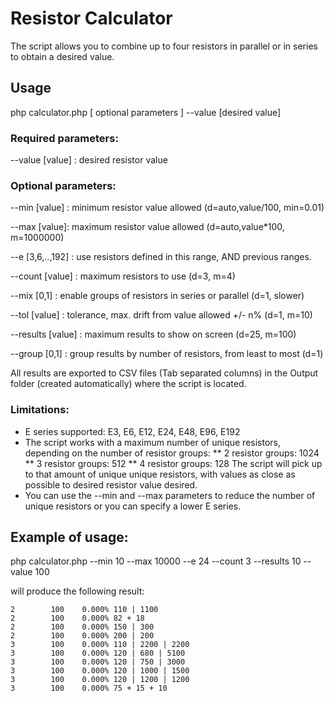 # Resistor Calculator

The script allows you to combine up to four resistors in parallel or in series to obtain a desired value. 

## Usage 

php calculator.php [ optional parameters ] --value [desired value]

### Required parameters:

--value [value] : desired resistor value

### Optional parameters:

--min [value] : minimum resistor value allowed (d=auto,value/100, min=0.01)

--max [value]: maximum resistor value allowed (d=auto,value*100, m=1000000)

--e [3,6,..,192] : use resistors defined in this range, AND previous ranges.

--count [value] : maximum resistors to use (d=3, m=4)

--mix [0,1] : enable groups of resistors in series or parallel (d=1, slower)

--tol [value] : tolerance, max. drift from value allowed +/- n% (d=1, m=10)

--results [value] : maximum results to show on screen (d=25, m=100)

--group [0,1] : group results by number of resistors, from least to most (d=1)

All results are exported to CSV files (Tab separated columns) in the Output folder (created automatically) where the script is located. 

### Limitations: 

* E series supported: E3, E6, E12, E24, E48, E96, E192
* The script works with a maximum number of unique resistors, depending on the number of resistor groups:
** 2 resistor groups: 1024
** 3 resistor groups: 512
** 4 resistor groups: 128 
The script will pick up to that amount of unique unique resistors, with values as close as possible to desired resistor value desired. 
* You can use the --min and --max parameters to reduce the number of unique resistors or you can specify a lower E series.

## Example of usage: 

php calculator.php --min 10 --max 10000 --e 24 --count 3 --results 10 --value 100

will produce the following result: 

```
2        100    0.000% 110 | 1100
2        100    0.000% 82 + 18
2        100    0.000% 150 | 300
2        100    0.000% 200 | 200
3        100    0.000% 110 | 2200 | 2200
3        100    0.000% 120 | 680 | 5100
3        100    0.000% 120 | 750 | 3000
3        100    0.000% 120 | 1000 | 1500
3        100    0.000% 120 | 1200 | 1200
3        100    0.000% 75 + 15 + 10
```